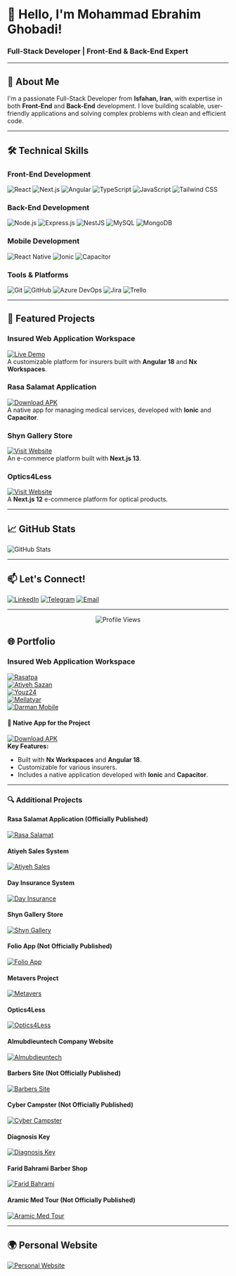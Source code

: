 # 👋 Hello, I'm Mohammad Ebrahim Ghobadi!  
### **Full-Stack Developer | Front-End & Back-End Expert**  

---

## 🚀 **About Me**  
I'm a passionate Full-Stack Developer from **Isfahan, Iran**, with expertise in both **Front-End** and **Back-End** development. I love building scalable, user-friendly applications and solving complex problems with clean and efficient code.  

---

## 🛠️ **Technical Skills**  

### **Front-End Development**  
![React](https://img.shields.io/badge/React-20232A?style=for-the-badge&logo=react&logoColor=61DAFB)
![Next.js](https://img.shields.io/badge/Next.js-000000?style=for-the-badge&logo=next.js&logoColor=white)
![Angular](https://img.shields.io/badge/Angular-DD0031?style=for-the-badge&logo=angular&logoColor=white)
![TypeScript](https://img.shields.io/badge/TypeScript-3178C6?style=for-the-badge&logo=typescript&logoColor=white)
![JavaScript](https://img.shields.io/badge/JavaScript-F7DF1E?style=for-the-badge&logo=javascript&logoColor=black)
![Tailwind CSS](https://img.shields.io/badge/Tailwind_CSS-38B2AC?style=for-the-badge&logo=tailwind-css&logoColor=white)

### **Back-End Development**  
![Node.js](https://img.shields.io/badge/Node.js-339933?style=for-the-badge&logo=node.js&logoColor=white)
![Express.js](https://img.shields.io/badge/Express.js-000000?style=for-the-badge&logo=express&logoColor=white)
![NestJS](https://img.shields.io/badge/NestJS-E0234E?style=for-the-badge&logo=nestjs&logoColor=white)
![MySQL](https://img.shields.io/badge/MySQL-4479A1?style=for-the-badge&logo=mysql&logoColor=white)
![MongoDB](https://img.shields.io/badge/MongoDB-47A248?style=for-the-badge&logo=mongodb&logoColor=white)

### **Mobile Development**  
![React Native](https://img.shields.io/badge/React_Native-20232A?style=for-the-badge&logo=react&logoColor=61DAFB)
![Ionic](https://img.shields.io/badge/Ionic-3880FF?style=for-the-badge&logo=ionic&logoColor=white)
![Capacitor](https://img.shields.io/badge/Capacitor-119EFF?style=for-the-badge&logo=capacitor&logoColor=white)

### **Tools & Platforms**  
![Git](https://img.shields.io/badge/Git-F05032?style=for-the-badge&logo=git&logoColor=white)
![GitHub](https://img.shields.io/badge/GitHub-181717?style=for-the-badge&logo=github&logoColor=white)
![Azure DevOps](https://img.shields.io/badge/Azure_DevOps-0078D7?style=for-the-badge&logo=azure-devops&logoColor=white)
![Jira](https://img.shields.io/badge/Jira-0052CC?style=for-the-badge&logo=jira&logoColor=white)
![Trello](https://img.shields.io/badge/Trello-0052CC?style=for-the-badge&logo=trello&logoColor=white)

---

## 🌟 **Featured Projects**  

### **Insured Web Application Workspace**  
[![Live Demo](https://img.shields.io/badge/Live_Demo-008000?style=for-the-badge)](https://app.rasatpa.ir)  
A customizable platform for insurers built with **Angular 18** and **Nx Workspaces**.  

### **Rasa Salamat Application**  
[![Download APK](https://img.shields.io/badge/Download_APK-FF0000?style=for-the-badge)](https://dl.demisco.com/apps/rasa/rasa-swvv2.9.4.apk)  
A native app for managing medical services, developed with **Ionic** and **Capacitor**.  

### **Shyn Gallery Store**  
[![Visit Website](https://img.shields.io/badge/Visit_Website-0000FF?style=for-the-badge)](https://shyngallery.com/)  
An e-commerce platform built with **Next.js 13**.  

### **Optics4Less**  
[![Visit Website](https://img.shields.io/badge/Visit_Website-0000FF?style=for-the-badge)](https://optics4less.com/)  
A **Next.js 12** e-commerce platform for optical products.  

---

## 📈 **GitHub Stats**  
![GitHub Stats](https://github-readme-stats.vercel.app/api?username=yourusername&show_icons=true&theme=radical)  

---

## 📫 **Let's Connect!**  
[![LinkedIn](https://img.shields.io/badge/LinkedIn-0077B5?style=for-the-badge&logo=linkedin&logoColor=white)](https://www.linkedin.com/in/mohammad-ebrahim-ghobadi-6ab991185)
[![Telegram](https://img.shields.io/badge/Telegram-26A5E4?style=for-the-badge&logo=telegram&logoColor=white)](https://t.me/MEGHobadi)
[![Email](https://img.shields.io/badge/Email-D14836?style=for-the-badge&logo=gmail&logoColor=white)](mailto:M.e.ghobadi.76@gmail.com)

---

<p align="center"> 
  <img src="https://komarev.com/ghpvc/?username=yourusername&label=Profile%20views&color=0e75b6&style=flat" alt="Profile Views" /> 
</p>

## 🌐 **Portfolio**  

### **Insured Web Application Workspace**  
[![Rasatpa](https://img.shields.io/badge/Rasatpa-008000?style=for-the-badge)](https://app.rasatpa.ir)  
[![Atiyeh Sazan](https://img.shields.io/badge/Atiyeh_Sazan-008000?style=for-the-badge)](https://app.atiyehsazan.ir/)  
[![Youz24](https://img.shields.io/badge/Youz24-008000?style=for-the-badge)](http://youz24.ir/)  
[![Mellatyar](https://img.shields.io/badge/Mellatyar-008000?style=for-the-badge)](https://hs.mellatyar.app/)  
[![Darman Mobile](https://img.shields.io/badge/Darman_Mobile-008000?style=for-the-badge)](https://darmanmobile.iraninsurance.ir/)  

#### **📱 Native App for the Project**  
[![Download APK](https://img.shields.io/badge/Download_APK-FF0000?style=for-the-badge)](https://dl.demisco.com/apps/rasa/rasa-swvv2.9.4.apk)  
**Key Features:**  
- Built with **Nx Workspaces** and **Angular 18**.  
- Customizable for various insurers.  
- Includes a native application developed with **Ionic** and **Capacitor**.  

---

### **🔍 Additional Projects**  

#### **Rasa Salamat Application** (Officially Published)  
[![Rasa Salamat](https://img.shields.io/badge/Rasa_Salamat-008000?style=for-the-badge)](https://dl.demisco.com/apps/rasa/rasa-swvv2.9.4.apk)  

#### **Atiyeh Sales System**  
[![Atiyeh Sales](https://img.shields.io/badge/Atiyeh_Sales-008000?style=for-the-badge)](https://atiyeh.easymed.ir/)  

#### **Day Insurance System**  
[![Day Insurance](https://img.shields.io/badge/Day_Insurance-008000?style=for-the-badge)](https://day.easymed.ir/)  

#### **Shyn Gallery Store**  
[![Shyn Gallery](https://img.shields.io/badge/Shyn_Gallery-008000?style=for-the-badge)](https://shyngallery.com/)  

#### **Folio App** (Not Officially Published)  
[![Folio App](https://img.shields.io/badge/Folio_App-008000?style=for-the-badge)]()  

#### **Metavers Project**  
[![Metavers](https://img.shields.io/badge/Metavers-008000?style=for-the-badge)](https://metavers.ae/)  

#### **Optics4Less**  
[![Optics4Less](https://img.shields.io/badge/Optics4Less-008000?style=for-the-badge)](https://optics4less.com/)  

#### **Almubdieuntech Company Website**  
[![Almubdieuntech](https://img.shields.io/badge/Almubdieuntech-008000?style=for-the-badge)](https://almubdieuntech.com/)  

#### **Barbers Site** (Not Officially Published)  
[![Barbers Site](https://img.shields.io/badge/Barbers_Site-008000?style=for-the-badge)](https://barberssite.com/)  

#### **Cyber Campster** (Not Officially Published)  
[![Cyber Campster](https://img.shields.io/badge/Cyber_Campster-008000?style=for-the-badge)](https://cybercampster.com/)  

#### **Diagnosis Key**  
[![Diagnosis Key](https://img.shields.io/badge/Diagnosis_Key-008000?style=for-the-badge)](https://diagnosiskey.com/)  

#### **Farid Bahrami Barber Shop**  
[![Farid Bahrami](https://img.shields.io/badge/Farid_Bahrami-008000?style=for-the-badge)](https://faridbahrami.ir/)  

#### **Aramic Med Tour** (Not Officially Published)  
[![Aramic Med Tour](https://img.shields.io/badge/Aramic_Med_Tour-008000?style=for-the-badge)](https://aramicmedtour.com/)  

---

## 🌍 **Personal Website**  
[![Personal Website](https://img.shields.io/badge/Personal_Website-0000FF?style=for-the-badge)](http://ghobadi.id.ir/)  

